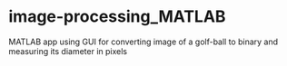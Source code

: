 # image-processing_MATLAB
MATLAB app using GUI for converting image of a golf-ball to binary and measuring its diameter in pixels 
